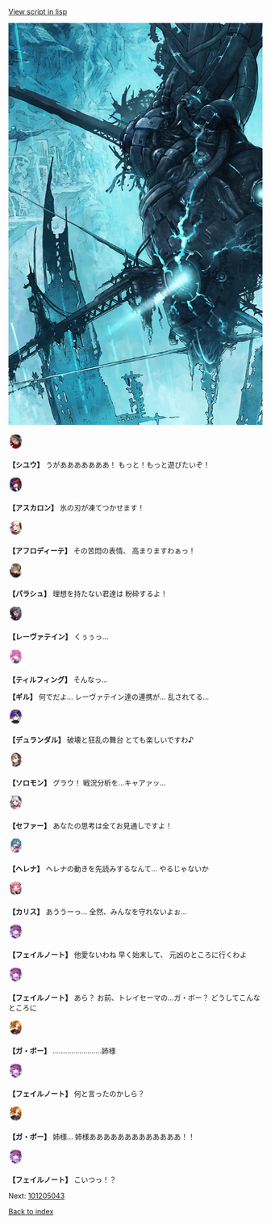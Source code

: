 [View script in lisp](../scripts/101205041.txt)

![underground_world_3.png](../images/backgrounds/underground_world_3.png)

<img src="../images/units/3201911.png" alt="3201911.png" height="34"/>

**【シユウ】**
うがあああああああ！
もっと！もっと遊びたいぞ！

<img src="../images/units/3102311.png" alt="3102311.png" height="34"/>

**【アスカロン】**
氷の刃が凍てつかせます！

<img src="../images/units/3401311.png" alt="3401311.png" height="34"/>

**【アフロディーテ】**
その苦悶の表情、
高まりますわぁっ！

<img src="../images/units/3200411.png" alt="3200411.png" height="34"/>

**【パラシュ】**
理想を持たない君達は
粉砕するよ！

<img src="../images/units/3100211.png" alt="3100211.png" height="34"/>

**【レーヴァテイン】**
くぅぅっ…

<img src="../images/units/3101411.png" alt="3101411.png" height="34"/>

**【ティルフィング】**
そんなっ…

**【ギル】**
何でだよ…
レーヴァテイン達の連携が…
乱されてる…

<img src="../images/units/3100311.png" alt="3100311.png" height="34"/>

**【デュランダル】**
破壊と狂乱の舞台
とても楽しいですわ♪

<img src="../images/units/3503111.png" alt="3503111.png" height="34"/>

**【ソロモン】**
グラウ！
戦況分析を…キャアァッ…

<img src="../images/units/3502111.png" alt="3502111.png" height="34"/>

**【セファー】**
あなたの思考は全てお見通しですよ！

<img src="../images/units/3302811.png" alt="3302811.png" height="34"/>

**【ヘレナ】**
ヘレナの動きを先読みするなんて…
やるじゃないか

<img src="../images/units/3602511.png" alt="3602511.png" height="34"/>

**【カリス】**
あううーっ…
全然、みんなを守れないよぉ…

<img src="../images/units/3401911.png" alt="3401911.png" height="34"/>

**【フェイルノート】**
他愛ないわね
早く始末して、
元凶のところに行くわよ

<img src="../images/units/3401911.png" alt="3401911.png" height="34"/>

**【フェイルノート】**
あら？
お前、トレイセーマの…ガ・ボー？
どうしてこんなところに

<img src="../images/units/3302111.png" alt="3302111.png" height="34"/>

**【ガ・ボー】**
……………………姉様

<img src="../images/units/3401911.png" alt="3401911.png" height="34"/>

**【フェイルノート】**
何と言ったのかしら？

<img src="../images/units/3302111.png" alt="3302111.png" height="34"/>

**【ガ・ボー】**
姉様…
姉様あああああああああああああ！！

<img src="../images/units/3401911.png" alt="3401911.png" height="34"/>

**【フェイルノート】**
こいつっ！？

Next: [101205043](101205043.md)

[Back to index](index.md)
